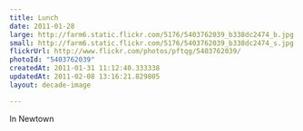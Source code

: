 ```yaml
---
title: Lunch
date: 2011-01-28
large: http://farm6.static.flickr.com/5176/5403762039_b338dc2474_b.jpg
small: http://farm6.static.flickr.com/5176/5403762039_b338dc2474_s.jpg
flickrUrl: http://www.flickr.com/photos/pftqg/5403762039/
photoId: "5403762039"
createdAt: 2011-01-31 11:12:40.333338
updatedAt: 2011-02-08 13:16:21.829805
layout: decade-image

---
```

In Newtown
